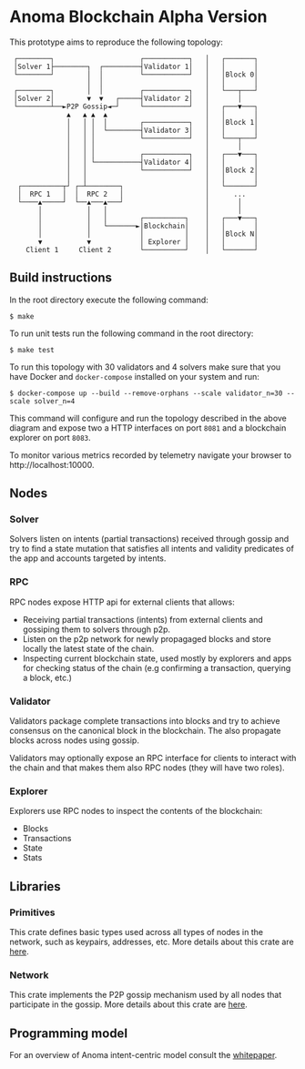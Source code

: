 # Anoma Blockchain Alpha Version

This prototype aims to reproduce the following topology:

```
 ┌────────┐                     ┌───────────┐   │   ┌───────┐
 │Solver 1├────────┐  ┌─────────┤Validator 1│   │   │       │
 └────────┘        │  │         └───────────┘   │   │Block 0│
                   │  │                         │   │       │
 ┌────────┐        │  │         ┌───────────┐   │   └───┬───┘
 │Solver 2│        ▼  ▼   ┌─────┤Validator 2│   │       │
 └────────┴──►P2P Gossip◄─┘     └───────────┘   │   ┌───▼───┐
              ▲   ▲ ▲  ▲                        │   │       │
              │   │ │  │        ┌───────────┐   │   │Block 1│
              │   │ │  └────────┤Validator 3│   │   │       │
              │   │ │           └───────────┘   │   └───┬───┘
              │   │ │                           │       │
              │   │ │           ┌───────────┐   │   ┌───▼───┐
              │   │ └───────────┤Validator 4│   │   │       │
              │   │             └───────────┘   │   │Block 2│
              │   │                             │   │       │
  ┌──────────┬┘ ┌─┴────────┐                    │   └───────┘
  │  RPC 1   │  │  RPC 2   │                    │      ...
  └────▲─────┘  └──▲───▲───┘                    │       │
       │           │   │                        │       │
       │           │   │        ┌──────────┐    │   ┌───▼───┐
       │           │   └───────►│Blockchain│    │   │       │
       │           │            │          │    │   │Block N│
       ▼           ▼            │ Explorer │    │   │       │
    Client 1     Client 2       └──────────┘    │   └───────┘
```

## Build instructions

In the root directory execute the following command:
```
$ make
```

To run unit tests run the following command in the root directory:

```
$ make test
```

To run this topology with 30 validators and 4 solvers make sure that you have Docker and `docker-compose` installed on your system and run:

```
$ docker-compose up --build --remove-orphans --scale validator_n=30 --scale solver_n=4
```

This command will configure and run the topology described in the above diagram and expose two a HTTP interfaces on port `8081` and a blockchain explorer on port `8083`.

To monitor various metrics recorded by telemetry navigate your browser to http://localhost:10000.

## Nodes

### Solver
Solvers listen on intents (partial transactions) received through gossip and try to find a state mutation that satisfies all intents and validity predicates of the app and accounts targeted by intents.

### RPC
RPC nodes expose HTTP api for external clients that allows:
  - Receiving partial transactions (intents) from external clients and gossiping them to solvers through p2p.
  - Listen on the p2p network for newly propagaged blocks and store locally the latest state of the chain.
  - Inspecting current blockchain state, used mostly by explorers and apps for checking status of the chain (e.g confirming a transaction, querying a block, etc.)

### Validator

Validators package complete transactions into blocks and try to achieve consensus on the canonical block in the blockchain. The also propagate blocks across nodes using gossip.

Validators may optionally expose an RPC interface for clients to interact with the chain and that makes them also RPC nodes (they will have two roles).

### Explorer

Explorers use RPC nodes to inspect the contents of the blockchain:
  - Blocks
  - Transactions
  - State
  - Stats

## Libraries

### Primitives

This crate defines basic types used across all types of nodes in the network, such as keypairs, addresses, etc. More details about this crate are [here](primitives/README.md).

### Network

This crate implements the P2P gossip mechanism used by all nodes that participate in the gossip. More details about this crate are [here](network/README.md).


## Programming model

For an overview of Anoma intent-centric model consult the [whitepaper](https://github.com/anoma/whitepaper/blob/main/whitepaper.pdf).